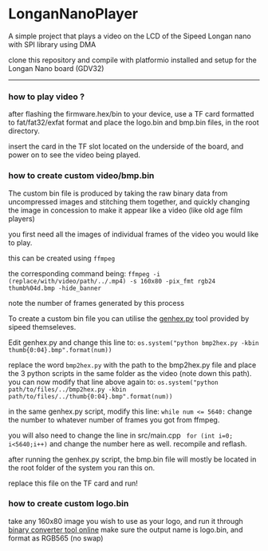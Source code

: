 # LonganNanoPlayer
 A simple project that plays a video on the LCD of the Sipeed Longan nano with SPI library using DMA 

clone this repository and compile with platformio installed and setup for the Longan Nano board (GDV32)
___

### how to play video ?
after flashing the firmware.hex/bin to your device, 
use a TF card formatted to fat/fat32/exfat format and place the logo.bin and bmp.bin files, 
in the root directory.

insert the card in the TF slot located on the underside of the board, and power on to see the video being played.

### how to create custom video/bmp.bin

The custom bin file is produced by taking the raw binary data from uncompressed images and stitching them together, and
quickly changing the image in concession to make it appear like a video (like old age film players)

you first need all the images of individual frames of the video you would like to play.

this can be created using `ffmpeg`

the corresponding command being:
`ffmpeg -i (replace/with/video/path/../.mp4) -s 160x80 -pix_fmt rgb24 thumb%04d.bmp -hide_banner`

note the number of frames generated by this process

To create a custom bin file you can utilise the [genhex.py](http://dl.sipeed.com/LONGAN/Nano/Firmware/badapple_demo_tools/tools_bmp2hex.zip) tool provided by sipeed themseleves.

Edit genhex.py and change this line to:
`os.system("python bmp2hex.py -kbin thumb{0:04}.bmp".format(num))`

replace the word `bmp2hex.py` with the path to the bmp2hex.py file and place the 3 python scripts in the same folder as the video (note down this path).
you can now modify that line above again to:
`os.system("python path/to/files/../bmp2hex.py -kbin path/to/files/../thumb{0:04}.bmp".format(num))`

in the same genhex.py script, 
modify this line:
`while num <= 5640:`
change the number to whatever number of frames you got from ffmpeg.

you will also need to change the line in src/main.cpp
` for (int i=0; i<5640;i++)`
and change the number here as well.
recompile and reflash.

after running the genhex.py script, the bmp.bin file will mostly be located in the root folder of the system you ran this on.

replace this file on the TF card and run!

### how to create custom logo.bin
take any 160x80 image you wish to use as your logo, and run it through [binary converter tool online](https://www.lvgl.io/tools/imageconverter) make sure the output name is logo.bin, and format as RGB565 (no swap)

